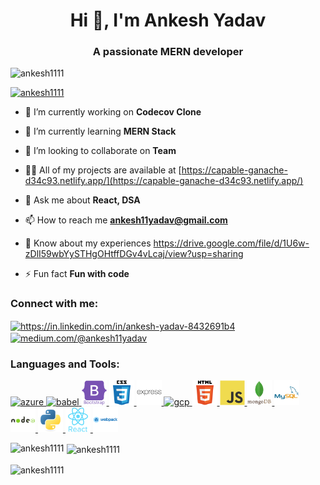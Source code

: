  <h1 align="center">Hi 👋, I'm Ankesh Yadav</h1>
<h3 align="center">A passionate MERN developer</h3>

<p align="left"> <img src="https://komarev.com/ghpvc/?username=ankesh1111&label=Profile%20views&color=0e75b6&style=flat" alt="ankesh1111" /> </p>

<p align="left"> <a href="https://github.com/ryo-ma/github-profile-trophy"><img src="https://github-profile-trophy.vercel.app/?username=ankesh1111" alt="ankesh1111" /></a> </p>

- 🔭 I’m currently working on **Codecov Clone**

- 🌱 I’m currently learning **MERN Stack**

- 👯 I’m looking to collaborate on **Team**

- 👨‍💻 All of my projects are available at [https://capable-ganache-d34c93.netlify.app/](https://capable-ganache-d34c93.netlify.app/)

- 💬 Ask me about **React, DSA**

- 📫 How to reach me **ankesh11yadav@gmail.com**

- 📄 Know about my experiences https://drive.google.com/file/d/1U6w-zDlI59wbYySTHgOHtffDGv4vLcaj/view?usp=sharing

- ⚡ Fun fact **Fun with code**

<h3 align="left">Connect with me:</h3>
<p align="left">
<a href="https://linkedin.com/in/https://in.linkedin.com/in/ankesh-yadav-8432691b4" target="blank"><img align="center" src="https://raw.githubusercontent.com/rahuldkjain/github-profile-readme-generator/master/src/images/icons/Social/linked-in-alt.svg" alt="https://in.linkedin.com/in/ankesh-yadav-8432691b4" height="30" width="40" /></a>
<a href="https://medium.com/medium.com/@ankesh11yadav" target="blank"><img align="center" src="https://raw.githubusercontent.com/rahuldkjain/github-profile-readme-generator/master/src/images/icons/Social/medium.svg" alt="medium.com/@ankesh11yadav" height="30" width="40" /></a>
</p>

<h3 align="left">Languages and Tools:</h3>
<p align="left"> <a href="https://azure.microsoft.com/en-in/" target="_blank" rel="noreferrer"> <img src="https://www.vectorlogo.zone/logos/microsoft_azure/microsoft_azure-icon.svg" alt="azure" width="40" height="40"/> </a> <a href="https://babeljs.io/" target="_blank" rel="noreferrer"> <img src="https://www.vectorlogo.zone/logos/babeljs/babeljs-icon.svg" alt="babel" width="40" height="40"/> </a> <a href="https://getbootstrap.com" target="_blank" rel="noreferrer"> <img src="https://raw.githubusercontent.com/devicons/devicon/master/icons/bootstrap/bootstrap-plain-wordmark.svg" alt="bootstrap" width="40" height="40"/> </a> <a href="https://www.w3schools.com/css/" target="_blank" rel="noreferrer"> <img src="https://raw.githubusercontent.com/devicons/devicon/master/icons/css3/css3-original-wordmark.svg" alt="css3" width="40" height="40"/> </a> <a href="https://expressjs.com" target="_blank" rel="noreferrer"> <img src="https://raw.githubusercontent.com/devicons/devicon/master/icons/express/express-original-wordmark.svg" alt="express" width="40" height="40"/> </a> <a href="https://cloud.google.com" target="_blank" rel="noreferrer"> <img src="https://www.vectorlogo.zone/logos/google_cloud/google_cloud-icon.svg" alt="gcp" width="40" height="40"/> </a> <a href="https://www.w3.org/html/" target="_blank" rel="noreferrer"> <img src="https://raw.githubusercontent.com/devicons/devicon/master/icons/html5/html5-original-wordmark.svg" alt="html5" width="40" height="40"/> </a> <a href="https://developer.mozilla.org/en-US/docs/Web/JavaScript" target="_blank" rel="noreferrer"> <img src="https://raw.githubusercontent.com/devicons/devicon/master/icons/javascript/javascript-original.svg" alt="javascript" width="40" height="40"/> </a> <a href="https://www.mongodb.com/" target="_blank" rel="noreferrer"> <img src="https://raw.githubusercontent.com/devicons/devicon/master/icons/mongodb/mongodb-original-wordmark.svg" alt="mongodb" width="40" height="40"/> </a> <a href="https://www.mysql.com/" target="_blank" rel="noreferrer"> <img src="https://raw.githubusercontent.com/devicons/devicon/master/icons/mysql/mysql-original-wordmark.svg" alt="mysql" width="40" height="40"/> </a> <a href="https://nodejs.org" target="_blank" rel="noreferrer"> <img src="https://raw.githubusercontent.com/devicons/devicon/master/icons/nodejs/nodejs-original-wordmark.svg" alt="nodejs" width="40" height="40"/> </a> <a href="https://www.python.org" target="_blank" rel="noreferrer"> <img src="https://raw.githubusercontent.com/devicons/devicon/master/icons/python/python-original.svg" alt="python" width="40" height="40"/> </a> <a href="https://reactjs.org/" target="_blank" rel="noreferrer"> <img src="https://raw.githubusercontent.com/devicons/devicon/master/icons/react/react-original-wordmark.svg" alt="react" width="40" height="40"/> </a> <a href="https://webpack.js.org" target="_blank" rel="noreferrer"> <img src="https://raw.githubusercontent.com/devicons/devicon/d00d0969292a6569d45b06d3f350f463a0107b0d/icons/webpack/webpack-original-wordmark.svg" alt="webpack" width="40" height="40"/> </a> </p>

<p><img align="left" src="https://github-readme-stats.vercel.app/api/top-langs?username=ankesh1111&show_icons=true&locale=en&layout=compact" alt="ankesh1111" /></p>

<p>&nbsp;<img align="center" src="https://github-readme-stats.vercel.app/api?username=ankesh1111&show_icons=true&locale=en" alt="ankesh1111" /></p>

<p><img align="center" src="https://github-readme-streak-stats.herokuapp.com/?user=ankesh1111&" alt="ankesh1111" /></p>
